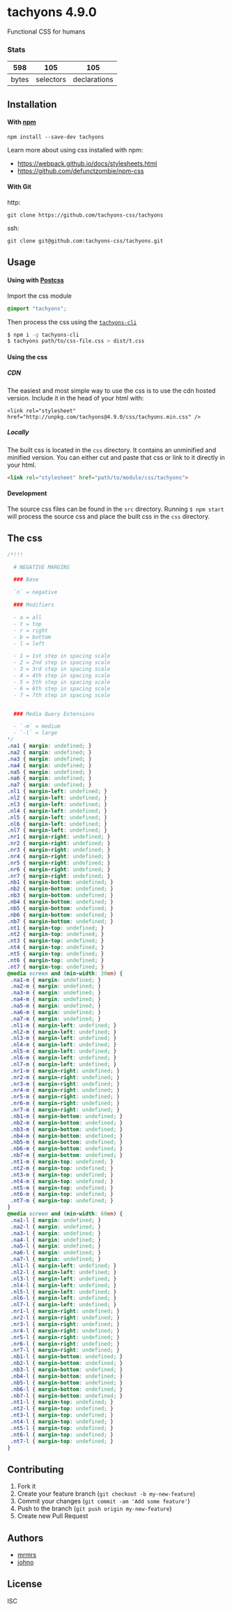 # tachyons 4.9.0

Functional CSS for humans

### Stats

598 | 105 | 105
---|---|---
bytes | selectors | declarations

## Installation

#### With [npm](https://npmjs.com)

```
npm install --save-dev tachyons
```

Learn more about using css installed with npm:
* https://webpack.github.io/docs/stylesheets.html
* https://github.com/defunctzombie/npm-css

#### With Git

http:
```
git clone https://github.com/tachyons-css/tachyons
```

ssh:
```
git clone git@github.com:tachyons-css/tachyons.git
```

## Usage

#### Using with [Postcss](https://github.com/postcss/postcss)

Import the css module

```css
@import "tachyons";
```

Then process the css using the [`tachyons-cli`](https://github.com/tachyons-css/tachyons-cli)

```sh
$ npm i -g tachyons-cli
$ tachyons path/to/css-file.css > dist/t.css
```

#### Using the css

##### CDN
The easiest and most simple way to use the css is to use the cdn hosted version. Include it in the head of your html with:

```
<link rel="stylesheet" href="http://unpkg.com/tachyons@4.9.0/css/tachyons.min.css" />
```

##### Locally
The built css is located in the `css` directory. It contains an unminified and minified version.
You can either cut and paste that css or link to it directly in your html.

```html
<link rel="stylesheet" href="path/to/module/css/tachyons">
```

#### Development

The source css files can be found in the `src` directory.
Running `$ npm start` will process the source css and place the built css in the `css` directory.

## The css

```css
/*!!!

  # NEGATIVE MARGINS

  ### Base

  `n` = negative

  ### Modifiers

  - a = all
  - t = top
  - r = right
  - b = bottom
  - l = left

  - 1 = 1st step in spacing scale
  - 2 = 2nd step in spacing scale
  - 3 = 3rd step in spacing scale
  - 4 = 4th step in spacing scale
  - 5 = 5th step in spacing scale
  - 6 = 6th step in spacing scale
  - 7 = 7th step in spacing scale


  ### Media Query Extensions

  - `-m` = medium
  - `-l` = large
*/
.na1 { margin: undefined; }
.na2 { margin: undefined; }
.na3 { margin: undefined; }
.na4 { margin: undefined; }
.na5 { margin: undefined; }
.na6 { margin: undefined; }
.na7 { margin: undefined; }
.nl1 { margin-left: undefined; }
.nl2 { margin-left: undefined; }
.nl3 { margin-left: undefined; }
.nl4 { margin-left: undefined; }
.nl5 { margin-left: undefined; }
.nl6 { margin-left: undefined; }
.nl7 { margin-left: undefined; }
.nr1 { margin-right: undefined; }
.nr2 { margin-right: undefined; }
.nr3 { margin-right: undefined; }
.nr4 { margin-right: undefined; }
.nr5 { margin-right: undefined; }
.nr6 { margin-right: undefined; }
.nr7 { margin-right: undefined; }
.nb1 { margin-bottom: undefined; }
.nb2 { margin-bottom: undefined; }
.nb3 { margin-bottom: undefined; }
.nb4 { margin-bottom: undefined; }
.nb5 { margin-bottom: undefined; }
.nb6 { margin-bottom: undefined; }
.nb7 { margin-bottom: undefined; }
.nt1 { margin-top: undefined; }
.nt2 { margin-top: undefined; }
.nt3 { margin-top: undefined; }
.nt4 { margin-top: undefined; }
.nt5 { margin-top: undefined; }
.nt6 { margin-top: undefined; }
.nt7 { margin-top: undefined; }
@media screen and (min-width: 30em) {
 .na1-m { margin: undefined; }
 .na2-m { margin: undefined; }
 .na3-m { margin: undefined; }
 .na4-m { margin: undefined; }
 .na5-m { margin: undefined; }
 .na6-m { margin: undefined; }
 .na7-m { margin: undefined; }
 .nl1-m { margin-left: undefined; }
 .nl2-m { margin-left: undefined; }
 .nl3-m { margin-left: undefined; }
 .nl4-m { margin-left: undefined; }
 .nl5-m { margin-left: undefined; }
 .nl6-m { margin-left: undefined; }
 .nl7-m { margin-left: undefined; }
 .nr1-m { margin-right: undefined; }
 .nr2-m { margin-right: undefined; }
 .nr3-m { margin-right: undefined; }
 .nr4-m { margin-right: undefined; }
 .nr5-m { margin-right: undefined; }
 .nr6-m { margin-right: undefined; }
 .nr7-m { margin-right: undefined; }
 .nb1-m { margin-bottom: undefined; }
 .nb2-m { margin-bottom: undefined; }
 .nb3-m { margin-bottom: undefined; }
 .nb4-m { margin-bottom: undefined; }
 .nb5-m { margin-bottom: undefined; }
 .nb6-m { margin-bottom: undefined; }
 .nb7-m { margin-bottom: undefined; }
 .nt1-m { margin-top: undefined; }
 .nt2-m { margin-top: undefined; }
 .nt3-m { margin-top: undefined; }
 .nt4-m { margin-top: undefined; }
 .nt5-m { margin-top: undefined; }
 .nt6-m { margin-top: undefined; }
 .nt7-m { margin-top: undefined; }
}
@media screen and (min-width: 60em) {
 .na1-l { margin: undefined; }
 .na2-l { margin: undefined; }
 .na3-l { margin: undefined; }
 .na4-l { margin: undefined; }
 .na5-l { margin: undefined; }
 .na6-l { margin: undefined; }
 .na7-l { margin: undefined; }
 .nl1-l { margin-left: undefined; }
 .nl2-l { margin-left: undefined; }
 .nl3-l { margin-left: undefined; }
 .nl4-l { margin-left: undefined; }
 .nl5-l { margin-left: undefined; }
 .nl6-l { margin-left: undefined; }
 .nl7-l { margin-left: undefined; }
 .nr1-l { margin-right: undefined; }
 .nr2-l { margin-right: undefined; }
 .nr3-l { margin-right: undefined; }
 .nr4-l { margin-right: undefined; }
 .nr5-l { margin-right: undefined; }
 .nr6-l { margin-right: undefined; }
 .nr7-l { margin-right: undefined; }
 .nb1-l { margin-bottom: undefined; }
 .nb2-l { margin-bottom: undefined; }
 .nb3-l { margin-bottom: undefined; }
 .nb4-l { margin-bottom: undefined; }
 .nb5-l { margin-bottom: undefined; }
 .nb6-l { margin-bottom: undefined; }
 .nb7-l { margin-bottom: undefined; }
 .nt1-l { margin-top: undefined; }
 .nt2-l { margin-top: undefined; }
 .nt3-l { margin-top: undefined; }
 .nt4-l { margin-top: undefined; }
 .nt5-l { margin-top: undefined; }
 .nt6-l { margin-top: undefined; }
 .nt7-l { margin-top: undefined; }
}
```

## Contributing

1. Fork it
2. Create your feature branch (`git checkout -b my-new-feature`)
3. Commit your changes (`git commit -am 'Add some feature'`)
4. Push to the branch (`git push origin my-new-feature`)
5. Create new Pull Request

## Authors

* [mrmrs](http://mrmrs.io)
* [johno](http://johnotander.com)

## License

ISC

